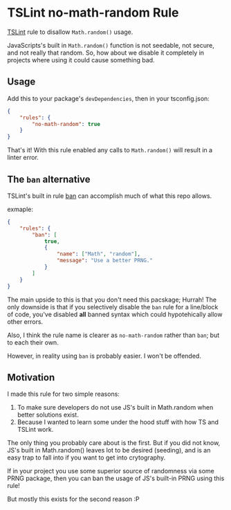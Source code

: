 # TSLint no-math-random Rule

[TSLint][tslint] rule to disallow `Math.random()` usage.

JavaScripts's built in `Math.random()` function is not seedable, not secure,
and not really that random. So, how about we disable it completely in projects
where using it could cause something bad.

## Usage

Add this to your package's `devDependencies`, then in your tsconfig.json:

```json
{
    "rules": {
        "no-math-random": true
    }
}
```

That's it! With this rule enabled any calls to `Math.random()` will result in a
linter error.

## The `ban` alternative

TSLint's built in rule [ban][ban] can accomplish much of what this repo allows.

exmaple:

```json
{
    "rules": {
        "ban": [
            true,
            {
                "name": ["Math", "random"],
                "message": "Use a better PRNG."
            }
        ]
    }
}
```

The main upside to this is that you don't need this pacskage; Hurrah! The only
downside is that if you selectively disable the `ban` rule for a line/block of
code, you've disabled **all** banned syntax which could hypotehically allow
other errors.

Also, I think the rule name is clearer as `no-math-random` rather than `ban`;
but to each their own.

However, in reality using `ban` is probably easier. I won't be offended.

## Motivation

I made this rule for two simple reasons:

1. To make sure developers do not use JS's built in Math.random when better
   solutions exist.
2. Because I wanted to learn some under the hood stuff with how TS and TSLint
   work.

The only thing you probably care about is the first. But if you did not know,
JS's built in Math.random() leaves lot to be desired (seeding), and is an easy
trap to fall into if you want to get into crytography.

If in your project you use some superior source of randomness via some PRNG
package, then you can ban the usage of JS's built-in PRNG using this rule!

But mostly this exists for the second reason :P

[tslint]: https://github.com/palantir/tslint
[ban]: https://palantir.github.io/tslint/rules/ban/
